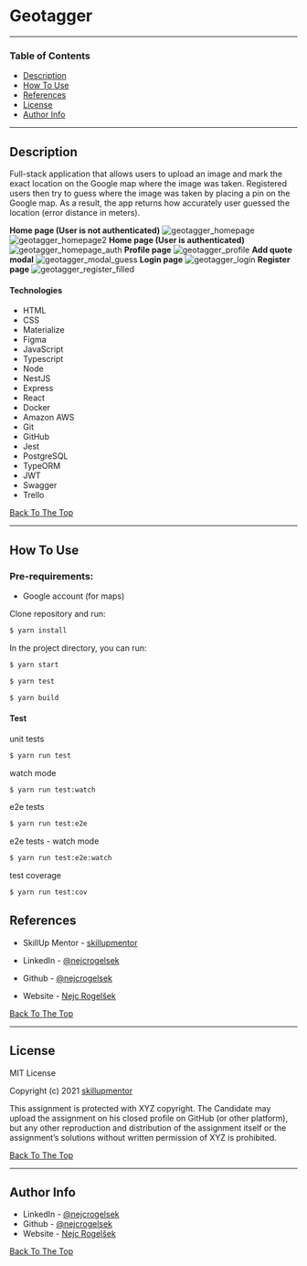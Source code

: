 # Geotagger

---

### Table of Contents

- [Description](#description)
- [How To Use](#how-to-use)
- [References](#references)
- [License](#license)
- [Author Info](#author-info)

---

## Description

Full-stack application that allows users to upload an image and mark the exact location on the Google map where the image was taken. Registered users then try to guess where the image was taken by placing a pin on the Google map. As a result, the app returns how accurately user guessed the location (error distance in meters).

**Home page (User is not authenticated)**
![geotagger_homepage](./src/geotagger_homepage.png)
![geotagger_homepage2](./src/geotagger_homepage2.png)
**Home page (User is authenticated)**
![geotagger_homepage_auth](./src/geotagger_homepage_auth.png)
**Profile page**
![geotagger_profile](./src/geotagger_profile.png)
**Add quote modal**
![geotagger_modal_guess](./src/geotagger_modal_guess.png)
**Login page**
![geotagger_login](./src/geotagger_login.png)
**Register page**
![geotagger_register_filled](./src/geotagger_register_filled.png)

#### Technologies

- HTML
- CSS
- Materialize
- Figma
- JavaScript
- Typescript
- Node
- NestJS
- Express
- React
- Docker
- Amazon AWS
- Git
- GitHub
- Jest
- PostgreSQL
- TypeORM
- JWT
- Swagger
- Trello

[Back To The Top](#Geotagger)

---

## How To Use

### Pre-requirements:

- Google account (for maps)

Clone repository and run:

```bash
$ yarn install
```

In the project directory, you can run:

```bash
$ yarn start
```

```bash
$ yarn test
```

```bash
$ yarn build
```

#### Test

unit tests

```bash
$ yarn run test
```

watch mode

```bash
$ yarn run test:watch
```

e2e tests

```bash
$ yarn run test:e2e
```

e2e tests - watch mode

```bash
$ yarn run test:e2e:watch
```

test coverage

```bash
$ yarn run test:cov
```

## References

- SkillUp Mentor - [skillupmentor](https://skillupmentor.com/)

- LinkedIn - [@nejcrogelsek](https://www.linkedin.com/in/nejcrogelsek/)
- Github - [@nejcrogelsek](https://github.com/nejcrogelsek)
- Website - [Nejc Rogelšek](https://nejcrogelsek.si)

[Back To The Top](#Geotagger)

---

## License

MIT License

Copyright (c) 2021 [skillupmentor](https://skillupmentor.com/)

This assignment is protected with XYZ copyright. The Candidate may
upload the assignment on his closed profile on GitHub (or other
platform), but any other reproduction and distribution of the
assignment itself or the assignment’s solutions without written
permission of XYZ is prohibited.

[Back To The Top](#Geotagger)

---

## Author Info

- LinkedIn - [@nejcrogelsek](https://www.linkedin.com/in/nejcrogelsek/)
- Github - [@nejcrogelsek](https://github.com/nejcrogelsek)
- Website - [Nejc Rogelšek](https://nejcrogelsek.si)

[Back To The Top](#Geotagger)
